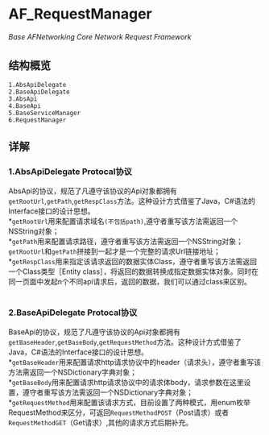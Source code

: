# AF_RequestManager
###### Base AFNetworking Core Network Request Framework

## 结构概览
    1.AbsApiDelegate
    2.BaseApiDelegate
    3.AbsApi
    4.BaseApi
    5.BaseServiceManager
    6.RequestManager

## 详解
### 1.AbsApiDelegate Protocal协议
AbsApi的协议，规范了凡遵守该协议的Api对象都拥有`getRootUrl`,`getPath`,`getRespClass`方法。这种设计方式借鉴了Java，C#语法的Interface接口的设计思想。<br>
*`getRootUrl`用来配置请求域名`(不包括path)`,遵守者重写该方法需返回一个NSString对象；<br>
*`getPath`用来配置请求路径，遵守者重写该方法需返回一个NSString对象；`getRootUrl`和`getPath`拼接到一起才是一个完整的请求Url链接地址；<br>
*`getRespClass`用来指定该请求返回的数据实体Class，遵守者重写该方法需返回一个Class类型［Entity class］，将返回的数据转换成指定数据实体对象。同时在同一页面中发起n个不同api请求后，返回的数据，我们可以通过class来区别。<br><br>

### 2.BaseApiDelegate Protocal协议
BaseApi的协议，规范了凡遵守该协议的Api对象都拥有`getBaseHeader`,`getBaseBody`,`getRequestMethod`方法。这种设计方式借鉴了Java，C#语法的Interface接口的设计思想。<br>
*`getBaseHeader`用来配置请求http请求协议中的header（请求头），遵守者重写该方法需返回一个NSDictionary字典对象；<br>
*`getBaseBody`用来配置请求http请求协议中的请求体body，请求参数在这里设置，遵守者重写该方法需返回一个NSDictionary字典对象；<br>
*`getRequestMethod`用来配置该请求方式，目前设置了两种模式，用enum枚举RequestMethod来区分，可返回`RequestMethodPOST`（Post请求）或者`RequestMethodGET`（Get请求）,其他的请求方式后期补充。
    





